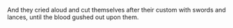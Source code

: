 And they cried aloud and cut themselves after their custom with swords and lances, until the blood gushed out upon them.
